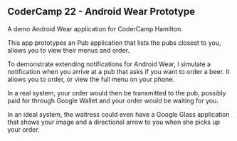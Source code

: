 ## CoderCamp 22 - Android Wear Prototype ##

A demo Android Wear application for CoderCamp Hamilton.

This app prototypes an Pub application that lists the 
pubs closest to you, allows you to view their menus and order. 

To demonstrate extending notifications for Android Wear, I simulate a notification when you arrive at a pub that asks if you want to order a beer. It allows you to order, or view the full menu on your phone.

In a real system, your order would then be transmitted to the pub, possibly paid for through Google Wallet and your order would be waiting for you.

In an ideal system, the waitress could even have a Google Glass application that shows your image and a directional arrow to you when she picks up your order.
